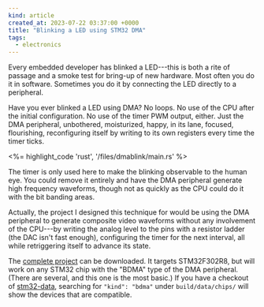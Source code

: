 ```yaml
---
kind: article
created_at: 2023-07-22 03:37:00 +0000
title: "Blinking a LED using STM32 DMA"
tags:
  - electronics
---
```


Every embedded developer has blinked a LED---this is both a rite of passage and a smoke test for bring-up of new hardware. Most often you do it in software. Sometimes you do it by connecting the LED directly to a peripheral.

Have you ever blinked a LED using DMA? No loops. No use of the CPU after the initial configuration. No use of the timer PWM output, either. Just the DMA peripheral, unbothered, moisturized, happy, in its lane, focused, flourishing, reconfiguring itself by writing to its own registers every time the timer ticks.

<%= highlight_code 'rust', '/files/dmablink/main.rs' %>

The timer is only used here to make the blinking observable to the human eye. You could remove it entirely and have the DMA peripheral generate high frequency waveforms, though not as quickly as the CPU could do it with the bit banding areas.

Actually, the project I designed this technique for would be using the DMA peripheral to generate composite video waveforms without any involvement of the CPU---by writing the analog level to the pins with a resistor ladder (the DAC isn't fast enough), configuring the timer for the next interval, all while retriggering itself to advance its state.

The [complete project](/files/dmablink/dmablink.zip) can be downloaded. It targets STM32F302R8, but will work on any STM32 chip with the "BDMA" type of the DMA peripheral. (There are several, and this one is the most basic.) If you have a checkout of [stm32-data](https://github.com/embassy-rs/stm32-data/), searching for `"kind": "bdma"` under `build/data/chips/` will show the devices that are compatible.
